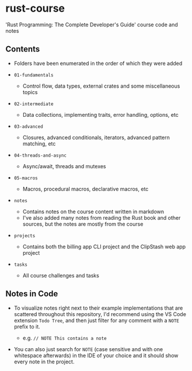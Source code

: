 # rust-course

'Rust Programming: The Complete Developer's Guide' course code and notes

## Contents

- Folders have been enumerated in the order of which they were added

- `01-fundamentals`
  - Control flow, data types, external crates and some miscellaneous topics
- `02-intermediate`
  - Data collections, implementing traits, error handling, options, etc
- `03-advanced`
  - Closures, advanced conditionals, iterators, advanced pattern matching, etc
- `04-threads-and-async`
  - Async/await, threads and mutexes
- `05-macros`
  - Macros, procedural macros, declarative macros, etc
- `notes`
  - Contains notes on the course content written in markdown
  - I've also added many notes from reading the Rust book and other sources, but the notes are mostly from the course
- `projects`
  - Contains both the billing app CLI project and the ClipStash web app project
- `tasks`
  - All course challenges and tasks

## Notes in Code

- To visualize notes right next to their example implementations that are scattered throughout this repository, I'd recommend using the VS Code extension `Todo Tree`, and then just filter for any comment with a `NOTE` prefix to it.

  - e.g. `// NOTE This contains a note`

- You can also just search for `NOTE` (case sensitive and with one whitespace afterwards) in the IDE of your choice and it should show every note in the project.
